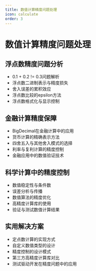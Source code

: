 ```yaml
---
title: 数值计算精度问题处理
icon: calculate
order: 3
---
```


# 数值计算精度问题处理

## 浮点数精度问题分析

- 0.1 + 0.2 != 0.3问题解析
- 浮点数二进制表示与精度损失
- 舍入误差的累积效应
- 浮点数比较的epsilon方法
- 浮点数格式化与显示控制

## 金融计算精度保障

- BigDecimal在金融计算中的应用
- 货币计算的精确表示方法
- 四舍五入与其他舍入模式的选择
- 利率与复利计算的精度控制
- 金融应用中的数值验证技术

## 科学计算中的精度控制

- 数值稳定性与条件数
- 误差分析与传播
- 数值算法的精度优化
- 高精度计算库的使用
- 验证与测试数值计算结果

## 实用解决方案

- 定点数计算的实现方式
- 自定义数值类型的设计
- 精度控制的设计模式
- 第三方高精度计算库对比
- 测试驱动开发在精度问题中的应用
